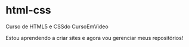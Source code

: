 # html-css
 Curso de HTML5 e CSSdo CursoEmVideo

 Estou aprendendo a criar sites e agora vou gerenciar meus repositórios!
